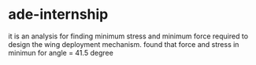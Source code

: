 # ade-internship
it is an analysis for finding minimum stress and minimum force required to design the wing deployment mechanism. found that force and stress in minimun for angle = 41.5 degree
